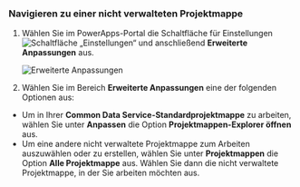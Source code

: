 ### <a name="navigate-to-an-unmanaged-solution"></a>Navigieren zu einer nicht verwalteten Projektmappe

1. Wählen Sie im PowerApps-Portal die Schaltfläche für Einstellungen ![Schaltfläche „Einstellungen“](../administrator/media/settings-button-nav-bar.png) und anschließend **Erweiterte Anpassungen** aus.

    ![Erweiterte Anpassungen](../maker/common-data-service/media/advanced-customizations-menu.png)

1. Wählen Sie im Bereich **Erweiterte Anpassungen** eine der folgenden Optionen aus:

 - Um in Ihrer **Common Data Service-Standardprojektmappe** zu arbeiten, wählen Sie unter **Anpassen** die Option **Projektmappen-Explorer öffnen** aus.
 - Um eine andere nicht verwaltete Projektmappe zum Arbeiten auszuwählen oder zu erstellen, wählen Sie unter **Projektmappen** die Option **Alle Projektmappe** aus. Wählen Sie dann die nicht verwaltete Projektmappe, in der Sie arbeiten möchten aus.
